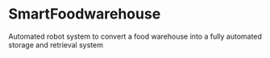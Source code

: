 # SmartFoodwarehouse
Automated robot system to convert a food warehouse into a fully automated storage and retrieval system
